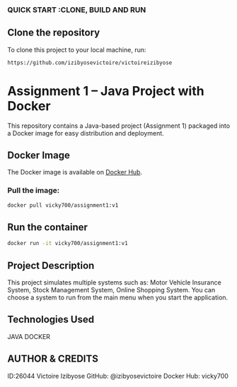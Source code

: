 ### QUICK START :CLONE, BUILD AND RUN

## Clone the repository

To clone this project to your local machine, run:
```bash
https://github.com/izibyosevictoire/victoireizibyose
```

# Assignment 1 – Java Project with Docker

This repository contains a Java-based project (Assignment 1) packaged into a Docker image for easy distribution and deployment.

## Docker Image

The Docker image is available on [Docker Hub](https://hub.docker.com/repository/docker/vicky700/assignment1).

### Pull the image:

```bash
docker pull vicky700/assignment1:v1
```
## Run the container 

```bash
docker run -it vicky700/assignment1:v1
```
## Project Description 
This project simulates multiple systems such as:
Motor Vehicle Insurance System,
Stock Management System,
Online Shopping System.
You can choose a system to run from the main menu when you start the application.

## Technologies Used
JAVA
DOCKER

## AUTHOR & CREDITS
ID:26044
Victoire Izibyose
GitHub: @izibyosevictoire
Docker Hub: vicky700